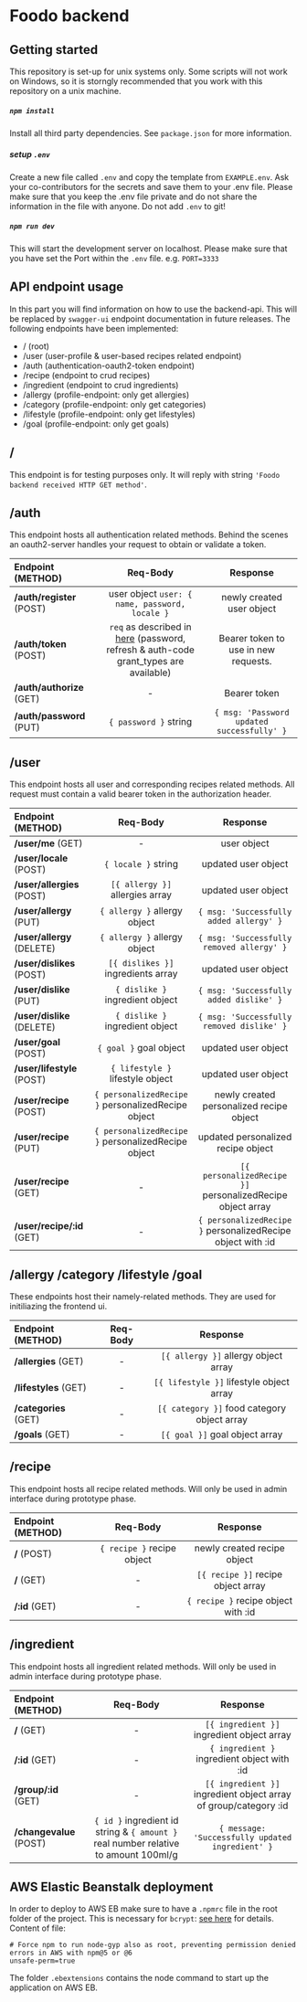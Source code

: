 # Foodo backend

## Getting started

This repository is set-up for unix systems only. Some scripts will not work on Windows, so it is storngly recommended that you work with this repository on a unix machine.

##### `npm install`

Install all third party dependencies. See `package.json` for more information.

##### setup `.env`

Create a new file called `.env` and copy the template from `EXAMPLE.env`. Ask your co-contributors for the secrets and save them to your .env file. Please make sure that you keep the .env file private and do not share the information in the file with anyone. Do not add `.env` to git! 

##### `npm run dev`

This will start the development server on localhost. Please make sure that you have set the Port within the `.env` file. e.g. `PORT=3333`

## API endpoint usage
In this part you will find information on how to use the backend-api. This will be replaced by `swagger-ui` endpoint documentation in future releases.
The following endpoints have been implemented:

- / (root)
- /user (user-profile & user-based recipes related endpoint)
- /auth (authentication-oauth2-token endpoint)
- /recipe (endpoint to crud recipes)
- /ingredient (endpoint to crud ingredients)
- /allergy (profile-endpoint: only get allergies)
- /category (profile-endpoint: only get categories)
- /lifestyle (profile-endpoint: only get lifestyles)
- /goal (profile-endpoint: only get goals)

## / 
This endpoint is for testing purposes only. It will reply with string `'Foodo backend received HTTP GET method'`.

## /auth
This endpoint hosts all authentication related methods. Behind the scenes an oauth2-server handles your request to obtain or validate a token. 

| Endpoint (METHOD)     | Req-Body     | Response  |
| :------------------------------- | :----: | :-----:|
| **/auth/register** (POST)  | user object `user: { name, password, locale }`      |   newly created user object      |
| **/auth/token** (POST)  | `req` as described in [here](https://tools.ietf.org/html/rfc6749.html) (password, refresh & auth-code grant_types are available)  | Bearer token to use in new requests.     |
| **/auth/authorize** (GET) |   -   |    Bearer token     |
| **/auth/password** (PUT) |   `{ password }` string   |    `{ msg: 'Password updated successfully' }`     |

## /user
This endpoint hosts all user and corresponding recipes related methods. All request must contain a valid bearer token in the authorization header.

| Endpoint (METHOD)        | Req-Body     | Response  |
| :------------------------------- | :----: | :-----:|
| **/user/me** (GET)  |  - |   user object      |
| **/user/locale** (POST)  |  `{ locale }` string  |  updated user object    |
| **/user/allergies** (POST) |   `[{ allergy }]` allergies array   |    updated user object     |
| **/user/allergy** (PUT) |   `{ allergy }` allergy object   |    `{ msg: 'Successfully added allergy' }`   |
| **/user/allergy** (DELETE) |   `{ allergy }` allergy object   |    `{ msg: 'Successfully removed allergy' }`   |
| **/user/dislikes** (POST) |   `[{ dislikes }]` ingredients array   |    updated user object     |
| **/user/dislike** (PUT) |   `{ dislike }` ingredient object   |    `{ msg: 'Successfully added dislike' }`   |
| **/user/dislike** (DELETE) |   `{ dislike }` ingredient object   |    `{ msg: 'Successfully removed dislike' }`   |
| **/user/goal** (POST)  |  `{ goal }` goal object  |  updated user object    |
| **/user/lifestyle** (POST)  |  `{ lifestyle }` lifestyle object  |  updated user object    |
| **/user/recipe** (POST)  |  `{ personalizedRecipe }` personalizedRecipe object  |  newly created personalized recipe object    |
| **/user/recipe** (PUT)  |  `{ personalizedRecipe }` personalizedRecipe object  |  updated personalized recipe object    |
| **/user/recipe** (GET)  |  -  |  `[{ personalizedRecipe }]` personalizedRecipe object array    |
| **/user/recipe/:id** (GET)  |  -  |  `{ personalizedRecipe }` personalizedRecipe object with :id  |

## /allergy /category /lifestyle /goal
These endpoints host their namely-related methods. They are used for initiliazing the frontend ui.

| Endpoint (METHOD)        | Req-Body     | Response  |
| :------------------------------- | :----: | :-----:|
| **/allergies** (GET)  |  - |   `[{ allergy }]` allergy object array      |
| **/lifestyles** (GET)  |  -  |  `[{ lifestyle }]` lifestyle object array   |
 | **/categories** (GET)  |  -  | `[{ category }]` food category object array    |
 | **/goals** (GET)  |  -  |  `[{ goal }]` goal object array    |

## /recipe
This endpoint hosts all recipe related methods. Will only be used in admin interface during prototype phase.

| Endpoint (METHOD)        | Req-Body     | Response  |
| :------------------------------- | :----: | :-----:|
| **/** (POST)  |  `{ recipe }` recipe object  |  newly created recipe object    |
| **/** (GET)  |  -  |  `[{ recipe }]` recipe object array    |
| **/:id** (GET)  |  -  |  `{ recipe }` recipe object with :id    | 

## /ingredient
This endpoint hosts all ingredient related methods. Will only be used in admin interface during prototype phase.

| Endpoint (METHOD)        | Req-Body     | Response  |
| :------------------------------- | :----: | :-----:|
| **/** (GET)  |  -  |  `[{ ingredient }]` ingredient object array    |
| **/:id** (GET)  |  -  |  `{ ingredient }` ingredient object with :id    | 
| **/group/:id** (GET)  |  -  |  `[{ ingredient }]` ingredient object array of group/category :id    |
| **/changevalue** (POST)  |  `{ id }` ingredient id string & `{ amount }` real number relative to amount 100ml/g   |  `{ message: 'Successfully updated ingredient' }`    |

## AWS Elastic Beanstalk deployment
In order to deploy to AWS EB make sure to have a `.npmrc` file in the root folder of the project. This is necessary for `bcrypt`: [see here](https://github.com/kelektiv/node.bcrypt.js/wiki/Installation-Instructions) for details.
Content of file:
```
# Force npm to run node-gyp also as root, preventing permission denied errors in AWS with npm@5 or @6
unsafe-perm=true

```
The folder `.ebextensions` contains the node command to start up the application on AWS EB.

